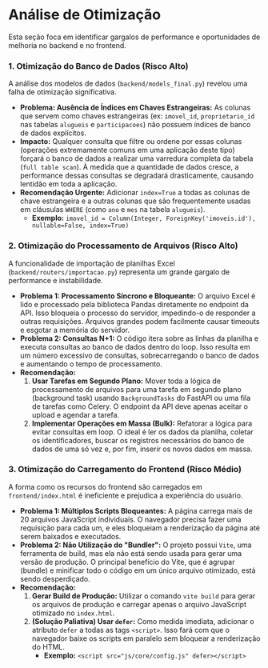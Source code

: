 # Análise de Otimização

Esta seção foca em identificar gargalos de performance e oportunidades de melhoria no backend e no frontend.

### 1. Otimização do Banco de Dados (Risco Alto)

A análise dos modelos de dados (`backend/models_final.py`) revelou uma falha de otimização significativa.

*   **Problema: Ausência de Índices em Chaves Estrangeiras:** As colunas que servem como chaves estrangeiras (ex: `imovel_id`, `proprietario_id` nas tabelas `alugueis` e `participacoes`) não possuem índices de banco de dados explícitos.
*   **Impacto:** Qualquer consulta que filtre ou ordene por essas colunas (operações extremamente comuns em uma aplicação deste tipo) forçará o banco de dados a realizar uma varredura completa da tabela (`full table scan`). À medida que a quantidade de dados cresce, a performance dessas consultas se degradará drasticamente, causando lentidão em toda a aplicação.
*   **Recomendação Urgente:** Adicionar `index=True` a todas as colunas de chave estrangeira e a outras colunas que são frequentemente usadas em cláusulas `WHERE` (como `ano` e `mes` na tabela `alugueis`).
    *   **Exemplo:** `imovel_id = Column(Integer, ForeignKey('imoveis.id'), nullable=False, index=True)`

### 2. Otimização do Processamento de Arquivos (Risco Alto)

A funcionalidade de importação de planilhas Excel (`backend/routers/importacao.py`) representa um grande gargalo de performance e instabilidade.

*   **Problema 1: Processamento Síncrono e Bloqueante:** O arquivo Excel é lido e processado pela biblioteca Pandas diretamente no endpoint da API. Isso bloqueia o processo do servidor, impedindo-o de responder a outras requisições. Arquivos grandes podem facilmente causar timeouts e esgotar a memória do servidor.
*   **Problema 2: Consultas N+1:** O código itera sobre as linhas da planilha e executa consultas ao banco de dados dentro do loop. Isso resulta em um número excessivo de consultas, sobrecarregando o banco de dados e aumentando o tempo de processamento.
*   **Recomendação:**
    1.  **Usar Tarefas em Segundo Plano:** Mover toda a lógica de processamento de arquivos para uma tarefa em segundo plano (background task) usando `BackgroundTasks` do FastAPI ou uma fila de tarefas como Celery. O endpoint da API deve apenas aceitar o upload e agendar a tarefa.
    2.  **Implementar Operações em Massa (Bulk):** Refatorar a lógica para evitar consultas em loop. O ideal é ler os dados da planilha, coletar os identificadores, buscar os registros necessários do banco de dados de uma só vez e, por fim, inserir os novos dados em massa.

### 3. Otimização do Carregamento do Frontend (Risco Médio)

A forma como os recursos do frontend são carregados em `frontend/index.html` é ineficiente e prejudica a experiência do usuário.

*   **Problema 1: Múltiplos Scripts Bloqueantes:** A página carrega mais de 20 arquivos JavaScript individuais. O navegador precisa fazer uma requisição para cada um, e eles bloqueiam a renderização da página até serem baixados e executados.
*   **Problema 2: Não Utilização do "Bundler":** O projeto possui `Vite`, uma ferramenta de build, mas ela não está sendo usada para gerar uma versão de produção. O principal benefício do Vite, que é agrupar (bundle) e minificar todo o código em um único arquivo otimizado, está sendo desperdiçado.
*   **Recomendação:**
    1.  **Gerar Build de Produção:** Utilizar o comando `vite build` para gerar os arquivos de produção e carregar apenas o arquivo JavaScript otimizado no `index.html`.
    2.  **(Solução Paliativa) Usar `defer`:** Como medida imediata, adicionar o atributo `defer` a todas as tags `<script>`. Isso fará com que o navegador baixe os scripts em paralelo sem bloquear a renderização do HTML.
        *   **Exemplo:** `<script src="js/core/config.js" defer></script>`
